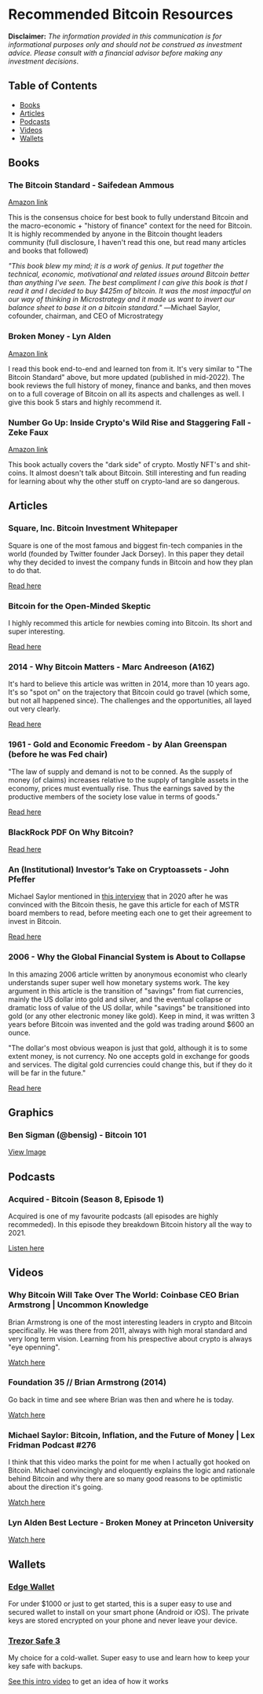 # Recommended Bitcoin Resources

**Disclaimer:** _The information provided in this communication is for informational purposes only and should not be construed as investment advice. Please consult with a financial advisor before making any investment decisions_.

## Table of Contents
- [Books](#Books)
- [Articles](#Articles)
- [Podcasts](#Podcasts)
- [Videos](#Videos)
- [Wallets](#Wallets)


## Books

### The Bitcoin Standard - Saifedean Ammous

[Amazon link](https://www.amazon.com/Bitcoin-Standard-Decentralized-Alternative-Central/dp/1119473861)

This is the consensus choice for best book to fully understand Bitcoin and the macro-economic + "history of finance" context for the need for Bitcoin. It is highly recommended by anyone in the Bitcoin thought leaders community (full disclosure, I haven't read this one, but read many articles and books that followed)

_"This book blew my mind; it is a work of genius. It put together the technical, economic, motivational and related issues around Bitcoin better than anything I've seen. The best compliment I can give this book is that I read it and I decided to buy $425m of bitcoin. It was the most impactful on our way of thinking in Microstrategy and it made us want to invert our balance sheet to base it on a bitcoin standard."_
―Michael Saylor, cofounder, chairman, and CEO of Microstrategy

### Broken Money - Lyn Alden

[Amazon link](https://www.amazon.com/Broken-Money-Financial-System-Failing-ebook/dp/B0CGNVNXK2/ref=sr_1_1)

I read this book end-to-end and learned ton from it. It's very similar to "The Bitcoin Standard" above, but more updated (published in mid-2022). The book reviews the full history of money, finance and banks, and then moves on to a full coverage of Bitcoin on all its aspects and challenges as well. I give this book 5 stars and highly recommend it.

### Number Go Up: Inside Crypto's Wild Rise and Staggering Fall - Zeke Faux 
[Amazon link](https://www.amazon.com/Number-Go-Up-Cryptos-Staggering/dp/0593443810) 

This book actually covers the "dark side" of crypto. Mostly NFT's and shit-coins. It almost doesn't talk about Bitcoin. Still interesting and fun reading for learning about why the other stuff on crypto-land are so dangerous. 

## Articles

### Square, Inc. Bitcoin Investment Whitepaper

Square is one of the most famous and biggest fin-tech companies in the world (founded by Twitter founder Jack Dorsey). In this paper they detail why they decided to invest the company funds in Bitcoin and how they plan to do that.

[Read here](PDF/Square-Inc.-Bitcoin-Investment-Whitepaper.pdf)

### Bitcoin for the Open-Minded Skeptic

I highly recommed this article for newbies coming into Bitcoin. Its short and super interesting.

[Read here](PDF/Bitcoin_For_The_Open_Minded_Skeptic.pdf)

### 2014 - Why Bitcoin Matters - Marc Andreeson (A16Z)

It's hard to believe this article was written in 2014, more than 10 years ago. It's so "spot on" on the trajectory that Bitcoin could go travel (which some, but not all happened since). The challenges and the opportunities, all layed out very clearly.

[Read here]([PDF/Bitcoin_For_The_Open_Minded_Skeptic.pdf](https://a16z.com/why-bitcoin-matters/))

### 1961 - Gold and Economic Freedom - by Alan Greenspan (before he was Fed chair)

"The law of supply and demand is not to be conned. As the supply of money (of claims) increases relative to the supply of tangible assets in the economy, prices must eventually rise. Thus the earnings saved by the productive members of the society lose value in terms of goods."

[Read here](https://constitution.org/1-Activism/mon/greenspan_gold.txt)

### BlackRock PDF On Why Bitcoin?

[Read here](PDF/blackrock-bitcoin-a-unique-diversifier.pdf)

### An (Institutional) Investor’s Take on Cryptoassets - John Pfeffer

Michael Saylor mentioned in [this interview](https://www.youtube.com/watch?v=T34AYoCUA4w) that in 2020 after he was convinced with the Bitcoin thesis, he gave this article for each of MSTR board members to read, before meeting each one to get their agreement to invest in Bitcoin.

[Read here](PDF/An-Investor-Take-on-Cryptoassets-v6.pdf)

### 2006 - Why the Global Financial System is About to Collapse

In this amazing 2006 article written by anonymous economist who clearly understands super super well how monetary systems work. The key argument in this article is the transition of "savings" from fiat currencies, mainly the US dollar into gold and silver, and the eventual collapse or dramatic loss of value of the US dollar, while "savings" be transitioned into gold (or any other electronic money like gold). Keep in mind, it was written 3 years before Bitcoin was invented and the gold was trading around $600 an ounce. 

"The dollar's most obvious weapon is just that gold, although it is to some extent money, is not currency. No one accepts gold in exchange for goods and services. The digital gold currencies could change this, but if they do it will be far in the future."

[Read here](PDF/2006-Why-the-Global-Financial-System-is-About-to-Collapse.pdf)

## Graphics

### Ben Sigman (@bensig) - Bitcoin 101

[View Image](./images/bitcoin-101-bensig.png)

## Podcasts

### Acquired - Bitcoin (Season 8, Episode 1)

Acquired is one of my favourite podcasts (all episodes are highly recommeded). In this episode they breakdown Bitcoin history all the way to 2021.

[Listen here](https://www.acquired.fm/episodes/bitcoin)

## Videos

### Why Bitcoin Will Take Over The World: Coinbase CEO Brian Armstrong | Uncommon Knowledge

Brian Armstrong is one of the most interesting leaders in crypto and Bitcoin specifically. He was there from 2011, always with high moral standard and very long term vision. Learning from his prespective about crypto is always "eye openning".

[Watch here](https://www.youtube.com/watch?v=KgUlxorY0Vc)

### Foundation 35 // Brian Armstrong (2014)

Go back in time and see where Brian was then and where he is today. 

[Watch here](https://www.youtube.com/watch?v=ZwG1roO70co)


### Michael Saylor: Bitcoin, Inflation, and the Future of Money | Lex Fridman Podcast #276

I think that this video marks the point for me when I actually got hooked on Bitcoin. Michael convincingly and eloquently explains the logic and rationale behind Bitcoin and why there are so many good reasons to be optimistic about the direction it's going.

[Watch here](https://www.youtube.com/watch?v=mC43pZkpTec)

### Lyn Alden Best Lecture - Broken Money at Princeton University

[Watch here](https://www.youtube.com/watch?v=soGXgiGoMRU)

## Wallets

### [Edge Wallet](https://edge.app/)

For under $1000 or just to get started, this is a super easy to use and secured wallet to install on your smart phone (Android or iOS). The private keys are stored encrypted on your phone and never leave your device. 

### [Trezor Safe 3](https://trezor.io/trezor-safe-3)

My choice for a cold-wallet. Super easy to use and learn how to keep your key safe with backups. 

[See this intro video](https://www.youtube.com/watch?v=RD8_sLE8-F8) to get an idea of how it works



